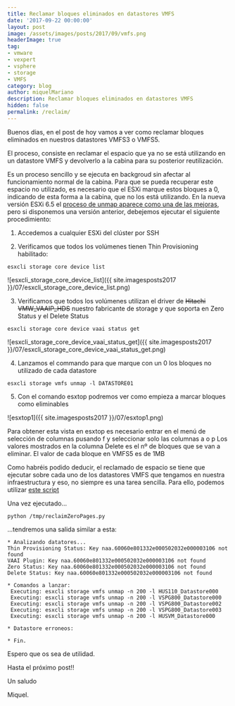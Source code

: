 ```yaml
---
title: Reclamar bloques eliminados en datastores VMFS
date: '2017-09-22 00:00:00'
layout: post
image: /assets/images/posts/2017/09/vmfs.png
headerImage: true
tag:
- vmware
- vexpert
- vsphere
- storage
- VMFS
category: blog
author: miquelMariano
description: Reclamar bloques eliminados en datastores VMFS
hidden: false
permalink: /reclaim/
---
```


Buenos dias, en el post de hoy vamos a ver como reclamar bloques eliminados en nuestros datastores VMFS3 o VMFS5.

El proceso, consiste en reclamar el espacio que ya no se está utilizando en un datastore VMFS y devolverlo a la cabina para su posterior reutilización.

Es un proceso sencillo y se ejecuta en backgroud sin afectar al funcionamiento normal de la cabina. Para que se pueda recuperar este espacio no utilizado, es necesario que el ESXi marque estos bloques a 0, indicando de esta forma a la cabina, que no los está utilizando. En la nueva versión ESXi 6.5 el [proceso de unmap aparece como una de las mejoras](https://www.vmware.com/content/dam/digitalmarketing/vmware/en/pdf/whitepaper/vsphere/vmw-white-paper-vsphr-whats-new-6-5.pdf), pero si disponemos una versión anterior, debejemos ejecutar el siguiente procedimiento:

1) Accedemos a cualquier ESXi del clúster por SSH

2) Verificamos que todos los volúmenes tienen Thin Provisioning habilitado:

```
esxcli storage core device list
```

![esxcli_storage_core_device_list]({{ site.imagesposts2017 }}/07/esxcli_storage_core_device_list.png)

3) Verificamos que todos los volúmenes utilizan el driver de ~~Hitachi VMW_VAAIP_HDS~~ nuestro fabricante de storage y que soporta en Zero Status y el Delete Status

```
esxcli storage core device vaai status get
```

![esxcli_storage_core_device_vaai_status_get]({{ site.imagesposts2017 }}/07/esxcli_storage_core_device_vaai_status_get.png)

4) Lanzamos el commando para que marque con un 0 los bloques no utilizado de cada datastore

```
esxcli storage vmfs unmap -l DATASTORE01
```

5) Con el comando esxtop podremos ver como empieza a marcar bloques como eliminables


![esxtop1]({{ site.imagesposts2017 }}/07/esxtop1.png)


Para obtener esta vista en esxtop es necesario entrar en el menú de selección de columnas pusando f y seleccionar  solo las columnas a o p
Los valores mostrados en la columna Delete es el nº de bloques que se van a eliminar. El valor de cada bloque en VMFS5 es de 1MB


Como habréis podido deducir, el reclamado de espacio se tiene que ejecutar sobre cada uno de los datastores VMFS que tengamos en nuestra infraestructura y eso, no siempre es una tarea sencilla. Para ello, podemos utilizar [este script](https://miquelmariano.github.io/reclaimZeroPages/)


Una vez ejecutado... 

```
python /tmp/reclaimZeroPages.py
```
...tendremos una salida similar a esta:


```
* Analizando datatores...
Thin Provisioning Status: Key naa.60060e801332e000502032e000003106 not found
VAAI Plugin: Key naa.60060e801332e000502032e000003106 not found
Zero Status: Key naa.60060e801332e000502032e000003106 not found
Delete Status: Key naa.60060e801332e000502032e000003106 not found
 
* Comandos a lanzar:
 Executing: esxcli storage vmfs unmap -n 200 -l HUS110_Datastore000
 Executing: esxcli storage vmfs unmap -n 200 -l VSPG800_Datastore000
 Executing: esxcli storage vmfs unmap -n 200 -l VSPG800_Datastore002
 Executing: esxcli storage vmfs unmap -n 200 -l VSPG800_Datastore003
 Executing: esxcli storage vmfs unmap -n 200 -l HUSVM_Datastore000
 
* Datastore erroneos:
 
* Fin.
```

Espero que os sea de utilidad.

Hasta el próximo post!!

 
Un saludo

Miquel.